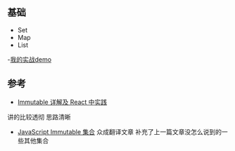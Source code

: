 ## 基础
- Set
- Map
- List

-[我的实战demo](https://codesandbox.io/s/vykxyx4735)

## 参考
- [Immutable 详解及 React 中实践](https://zhuanlan.zhihu.com/purerender/20295971)

讲的比较透彻  思路清晰

- [JavaScript Immutable 集合](http://www.zcfy.cc/article/241)
众成翻译文章  补充了上一篇文章没怎么说到的一些其他集合
